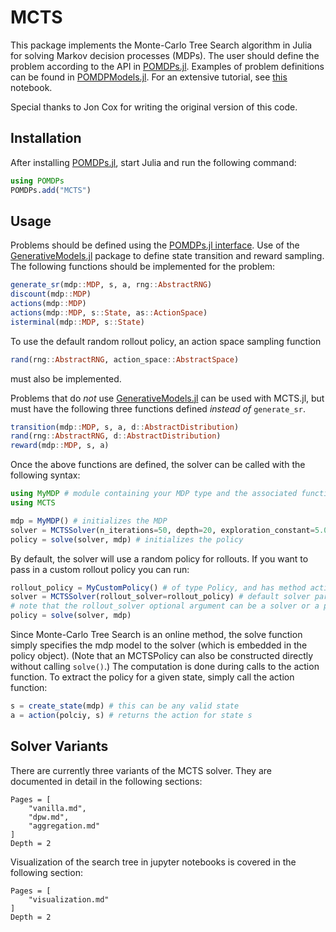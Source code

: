 # MCTS

This package implements the Monte-Carlo Tree Search algorithm in Julia for solving Markov decision processes (MDPs).
The user should define the problem according to the API in [POMDPs.jl](https://github.com/sisl/POMDPs.jl). Examples of
problem definitions can be found in [POMDPModels.jl](https://github.com/sisl/POMDPModels.jl). For an extensive tutorial, see [this](http://nbviewer.ipython.org/github/sisl/POMDPs.jl/blob/master/examples/GridWorld.ipynb) notebook.

Special thanks to Jon Cox for writing the original version of this code.

## Installation

After installing [POMDPs.jl](https://github.com/sisl/POMDPs.jl), start Julia and run the following command:

```julia
using POMDPs
POMDPs.add("MCTS")
```

## Usage

Problems should be defined using the [POMDPs.jl interface](https://github.com/JuliaPOMDP/POMDPs.jl). Use of the [GenerativeModels.jl](https://github.com/JuliaPOMDP/GenerativeModels.jl) package to define state transition and reward sampling. The following functions should be implemented for the problem:
```julia
generate_sr(mdp::MDP, s, a, rng::AbstractRNG)
discount(mdp::MDP)
actions(mdp::MDP)
actions(mdp::MDP, s::State, as::ActionSpace)
isterminal(mdp::MDP, s::State)
```

To use the default random rollout policy, an action space sampling function
```julia
rand(rng::AbstractRNG, action_space::AbstractSpace)
```
must also be implemented.

Problems that do *not* use [GenerativeModels.jl](https://github.com/JuliaPOMDP/GenerativeModels.jl) can be used with MCTS.jl, but must have the following three functions defined *instead of* `generate_sr`.
```julia
transition(mdp::MDP, s, a, d::AbstractDistribution)
rand(rng::AbstractRNG, d::AbstractDistribution)
reward(mdp::MDP, s, a)
```

Once the above functions are defined, the solver can be called with the following syntax:

```julia
using MyMDP # module containing your MDP type and the associated functions
using MCTS

mdp = MyMDP() # initializes the MDP
solver = MCTSSolver(n_iterations=50, depth=20, exploration_constant=5.0) # initializes the Solver type
policy = solve(solver, mdp) # initializes the policy
```
By default, the solver will use a random policy for rollouts. If you want to pass in a custom rollout policy you can run:

```julia
rollout_policy = MyCustomPolicy() # of type Policy, and has method action(rollout_policy::MyCustomPolicy, s::State)
solver = MCTSSolver(rollout_solver=rollout_policy) # default solver parameters will be used n_iterations=100, depth=10, exploration_constant=1.0
# note that the rollout_solver optional argument can be a solver or a policy
policy = solve(solver, mdp)
```

Since Monte-Carlo Tree Search is an online method, the solve function simply specifies the mdp model to the solver (which is embedded in the policy object). (Note that an MCTSPolicy can also be constructed directly without calling `solve()`.) The computation is done during calls to the action function. To extract the policy for a given state, simply call the action function:

```julia
s = create_state(mdp) # this can be any valid state
a = action(polciy, s) # returns the action for state s
```

## Solver Variants

There are currently three variants of the MCTS solver. They are documented in detail in the following sections:

```@contents
Pages = [
    "vanilla.md",
    "dpw.md",
    "aggregation.md"
]
Depth = 2
```

Visualization of the search tree in jupyter notebooks is covered in the following section:
```@contents
Pages = [
    "visualization.md"
]
Depth = 2
```
